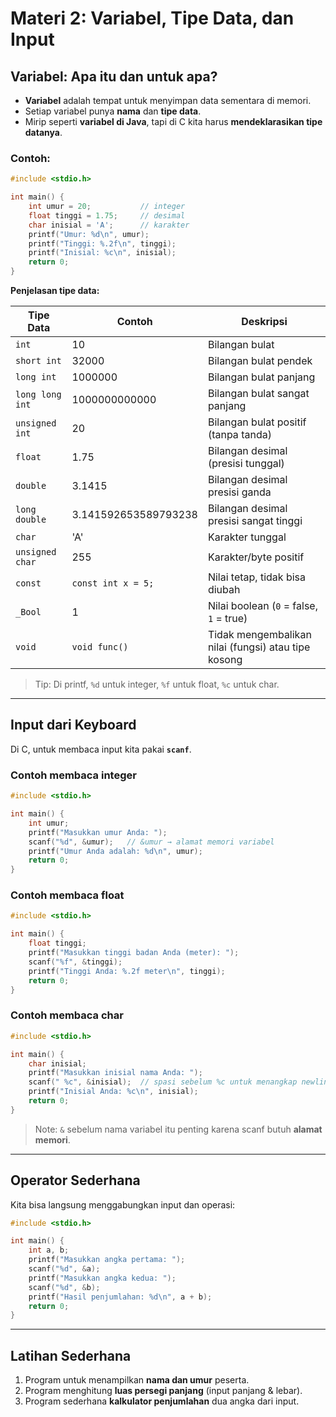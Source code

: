 # Materi 2: Variabel, Tipe Data, dan Input

## Variabel: Apa itu dan untuk apa?

* **Variabel** adalah tempat untuk menyimpan data sementara di memori.
* Setiap variabel punya **nama** dan **tipe data**.
* Mirip seperti **variabel di Java**, tapi di C kita harus **mendeklarasikan tipe datanya**.

### Contoh:

```c
#include <stdio.h>

int main() {
    int umur = 20;           // integer
    float tinggi = 1.75;     // desimal
    char inisial = 'A';      // karakter
    printf("Umur: %d\n", umur);
    printf("Tinggi: %.2f\n", tinggi);
    printf("Inisial: %c\n", inisial);
    return 0;
}
```

**Penjelasan tipe data:**

| Tipe Data       | Contoh               | Deskripsi                                           |
| --------------- | -------------------- | --------------------------------------------------- |
| `int`           | 10                   | Bilangan bulat                                      |
| `short int`     | 32000                | Bilangan bulat pendek                               |
| `long int`      | 1000000              | Bilangan bulat panjang                              |
| `long long int` | 1000000000000        | Bilangan bulat sangat panjang                       |
| `unsigned int`  | 20                   | Bilangan bulat positif (tanpa tanda)                |
| `float`         | 1.75                 | Bilangan desimal (presisi tunggal)                  |
| `double`        | 3.1415               | Bilangan desimal presisi ganda                      |
| `long double`   | 3.141592653589793238 | Bilangan desimal presisi sangat tinggi              |
| `char`          | 'A'                  | Karakter tunggal                                    |
| `unsigned char` | 255                  | Karakter/byte positif                               |
| `const`         | `const int x = 5;`   | Nilai tetap, tidak bisa diubah                      |
| `_Bool`         | 1                    | Nilai boolean (`0` = false, `1` = true)             |
| `void`          | `void func()`        | Tidak mengembalikan nilai (fungsi) atau tipe kosong |


> Tip: Di printf, `%d` untuk integer, `%f` untuk float, `%c` untuk char.

---

## Input dari Keyboard

Di C, untuk membaca input kita pakai **`scanf`**.

### Contoh membaca integer

```c
#include <stdio.h>

int main() {
    int umur;
    printf("Masukkan umur Anda: ");
    scanf("%d", &umur);   // &umur → alamat memori variabel
    printf("Umur Anda adalah: %d\n", umur);
    return 0;
}
```

### Contoh membaca float

```c
#include <stdio.h>

int main() {
    float tinggi;
    printf("Masukkan tinggi badan Anda (meter): ");
    scanf("%f", &tinggi);
    printf("Tinggi Anda: %.2f meter\n", tinggi);
    return 0;
}
```

### Contoh membaca char

```c
#include <stdio.h>

int main() {
    char inisial;
    printf("Masukkan inisial nama Anda: ");
    scanf(" %c", &inisial);  // spasi sebelum %c untuk menangkap newline
    printf("Inisial Anda: %c\n", inisial);
    return 0;
}
```

> Note: `&` sebelum nama variabel itu penting karena scanf butuh **alamat memori**.

---

## Operator Sederhana

Kita bisa langsung menggabungkan input dan operasi:

```c
#include <stdio.h>

int main() {
    int a, b;
    printf("Masukkan angka pertama: ");
    scanf("%d", &a);
    printf("Masukkan angka kedua: ");
    scanf("%d", &b);
    printf("Hasil penjumlahan: %d\n", a + b);
    return 0;
}
```

---

## Latihan Sederhana

1. Program untuk menampilkan **nama dan umur** peserta.
2. Program menghitung **luas persegi panjang** (input panjang & lebar).
3. Program sederhana **kalkulator penjumlahan** dua angka dari input.

